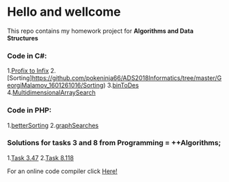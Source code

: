 ﻿
# Hello and wellcome 

This repo contains my homework project for **Algorithms and Data Structures**

### Code in C#:

1.[Profix to Infix](https://github.com/pokeninja66/ADS2018Informatics/tree/master/GeorgiMalamov_1601261016/PostfixToInfix)
2.[Sorting]https://github.com/pokeninja66/ADS2018Informatics/tree/master/GeorgiMalamov_1601261016/Sorting)
3.[binToDes](https://github.com/pokeninja66/ADS2018Informatics/tree/master/GeorgiMalamov_1601261016/binToDes)
4.[MultidimensionalArraySearch](https://github.com/pokeninja66/ADS2018Informatics/tree/master/GeorgiMalamov_1601261016/MultidimensionalArraySearch)

### Code in PHP:

1.[betterSorting](https://github.com/pokeninja66/ADS2018Informatics/tree/master/GeorgiMalamov_1601261016/betterSorting-PHP)
2.[graphSearches](https://github.com/pokeninja66/ADS2018Informatics/tree/master/GeorgiMalamov_1601261016/graphSearches)

### Solutions for tasks 3 and 8 from **Programming = ++Algorithms;**

1.[Task 3.47](https://github.com/pokeninja66/ADS2018Informatics/tree/master/GeorgiMalamov_1601261016/Ustoichivost)
2.[Task 8.118](https://github.com/pokeninja66/ADS2018Informatics/tree/master/GeorgiMalamov_1601261016/Task-8.118)


For an online code compiler click [Here!](https://rextester.com/)